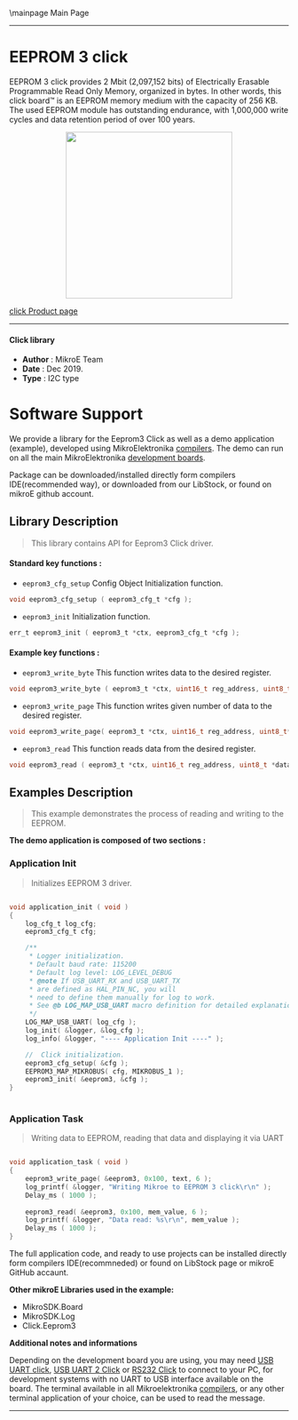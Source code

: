 \mainpage Main Page
 

---
# EEPROM 3 click

EEPROM 3 click provides 2 Mbit (2,097,152 bits) of Electrically Erasable Programmable Read Only Memory, organized in bytes. In other words, this click board™ is an EEPROM memory medium with the capacity of 256 KB. The used EEPROM module has outstanding endurance, with 1,000,000 write cycles and data retention period of over 100 years.

<p align="center">
  <img src="https://download.mikroe.com/images/click_for_ide/eeprom3_click.png" height=300px>
</p>

[click Product page](https://www.mikroe.com/eeprom-3-click)

---


#### Click library 

- **Author**        : MikroE Team
- **Date**          : Dec 2019.
- **Type**          : I2C type


# Software Support

We provide a library for the Eeprom3 Click 
as well as a demo application (example), developed using MikroElektronika 
[compilers](https://shop.mikroe.com/compilers). 
The demo can run on all the main MikroElektronika [development boards](https://shop.mikroe.com/development-boards).

Package can be downloaded/installed directly form compilers IDE(recommended way), or downloaded from our LibStock, or found on mikroE github account. 

## Library Description

> This library contains API for Eeprom3 Click driver.

#### Standard key functions :

- `eeprom3_cfg_setup` Config Object Initialization function.
```c
void eeprom3_cfg_setup ( eeprom3_cfg_t *cfg ); 
```

- `eeprom3_init` Initialization function.
```c
err_t eeprom3_init ( eeprom3_t *ctx, eeprom3_cfg_t *cfg );
```

#### Example key functions :

- `eeprom3_write_byte` This function writes data to the desired register.
```c
void eeprom3_write_byte ( eeprom3_t *ctx, uint16_t reg_address, uint8_t data_in );
```
 
- `eeprom3_write_page` This function writes given number of data to the desired register.
```c
void eeprom3_write_page( eeprom3_t *ctx, uint16_t reg_address, uint8_t* data_in, uint8_t count );
```

- `eeprom3_read` This function reads data from the desired register.
```c
void eeprom3_read ( eeprom3_t *ctx, uint16_t reg_address, uint8_t *data_out, uint16_t count );
```

## Examples Description

> This example demonstrates the process of reading and writing to the EEPROM.

**The demo application is composed of two sections :**

### Application Init 

> Initializes EEPROM 3 driver.

```c

void application_init ( void )
{
    log_cfg_t log_cfg;
    eeprom3_cfg_t cfg;

    /** 
     * Logger initialization.
     * Default baud rate: 115200
     * Default log level: LOG_LEVEL_DEBUG
     * @note If USB_UART_RX and USB_UART_TX 
     * are defined as HAL_PIN_NC, you will 
     * need to define them manually for log to work. 
     * See @b LOG_MAP_USB_UART macro definition for detailed explanation.
     */
    LOG_MAP_USB_UART( log_cfg );
    log_init( &logger, &log_cfg );
    log_info( &logger, "---- Application Init ----" );

    //  Click initialization.
    eeprom3_cfg_setup( &cfg );
    EEPROM3_MAP_MIKROBUS( cfg, MIKROBUS_1 );
    eeprom3_init( &eeprom3, &cfg );
}
  
```

### Application Task

> Writing data to EEPROM, reading that data and displaying it via UART

```c

void application_task ( void )
{
    eeprom3_write_page( &eeprom3, 0x100, text, 6 );
    log_printf( &logger, "Writing Mikroe to EEPROM 3 click\r\n" );
    Delay_ms ( 1000 );
    
    eeprom3_read( &eeprom3, 0x100, mem_value, 6 );
    log_printf( &logger, "Data read: %s\r\n", mem_value );
    Delay_ms ( 1000 );
}  

```

The full application code, and ready to use projects can be  installed directly form compilers IDE(recommneded) or found on LibStock page or mikroE GitHub accaunt.

**Other mikroE Libraries used in the example:** 

- MikroSDK.Board
- MikroSDK.Log
- Click.Eeprom3

**Additional notes and informations**

Depending on the development board you are using, you may need 
[USB UART click](https://shop.mikroe.com/usb-uart-click), 
[USB UART 2 Click](https://shop.mikroe.com/usb-uart-2-click) or 
[RS232 Click](https://shop.mikroe.com/rs232-click) to connect to your PC, for 
development systems with no UART to USB interface available on the board. The 
terminal available in all Mikroelektronika 
[compilers](https://shop.mikroe.com/compilers), or any other terminal application 
of your choice, can be used to read the message.



---

